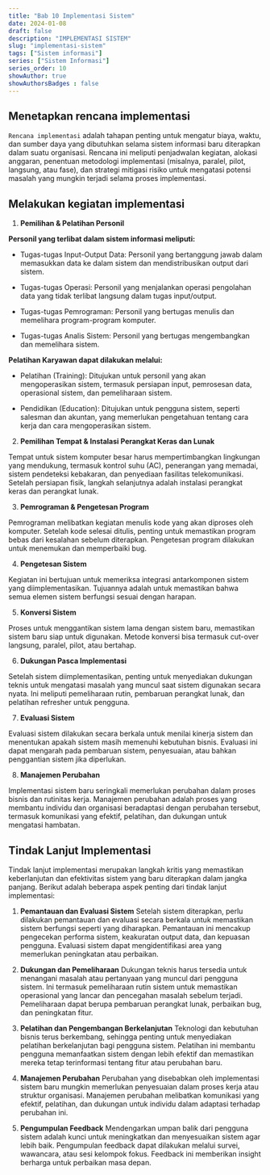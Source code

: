 ```yaml
---
title: "Bab 10 Implementasi Sistem"
date: 2024-01-08
draft: false
description: "IMPLEMENTASI SISTEM"
slug: "implementasi-sistem"
tags: ["Sistem informasi"]
series: ["Sistem Informasi"]
series_order: 10
showAuthor: true
showAuthorsBadges : false
---
```


## Menetapkan rencana implementasi
`Rencana implementasi` adalah tahapan penting untuk mengatur biaya, waktu, dan sumber daya yang dibutuhkan selama sistem informasi baru diterapkan dalam suatu organisasi. Rencana ini meliputi penjadwalan kegiatan, alokasi anggaran, penentuan metodologi implementasi (misalnya, paralel, pilot, langsung, atau fase), dan strategi mitigasi risiko untuk mengatasi potensi masalah yang mungkin terjadi selama proses implementasi.

## Melakukan kegiatan implementasi

1. **Pemilihan & Pelatihan Personil**

**Personil yang terlibat dalam sistem informasi meliputi:**

+ Tugas-tugas Input-Output Data: Personil yang bertanggung jawab dalam memasukkan data ke dalam sistem dan mendistribusikan output dari sistem.

+ Tugas-tugas Operasi: Personil yang menjalankan operasi pengolahan data yang tidak terlibat langsung dalam tugas input/output.

+ Tugas-tugas Pemrograman: Personil yang bertugas menulis dan memelihara program-program komputer.

+ Tugas-tugas Analis Sistem: Personil yang bertugas mengembangkan dan memelihara sistem.

**Pelatihan Karyawan dapat dilakukan melalui:**

+ Pelatihan (Training): Ditujukan untuk personil yang akan mengoperasikan sistem, termasuk persiapan input, pemrosesan data, operasional sistem, dan pemeliharaan sistem.

+ Pendidikan (Education): Ditujukan untuk pengguna sistem, seperti salesman dan akuntan, yang memerlukan pengetahuan tentang cara kerja dan cara mengoperasikan sistem.

2. **Pemilihan Tempat & Instalasi Perangkat Keras dan Lunak**

Tempat untuk sistem komputer besar harus mempertimbangkan lingkungan yang mendukung, termasuk kontrol suhu (AC), penerangan yang memadai, sistem pendeteksi kebakaran, dan penyediaan fasilitas telekomunikasi. Setelah persiapan fisik, langkah selanjutnya adalah instalasi perangkat keras dan perangkat lunak.

3. **Pemrograman & Pengetesan Program**

Pemrograman melibatkan kegiatan menulis kode yang akan diproses oleh komputer. Setelah kode selesai ditulis, penting untuk memastikan program bebas dari kesalahan sebelum diterapkan. Pengetesan program dilakukan untuk menemukan dan memperbaiki bug.

4. **Pengetesan Sistem**

Kegiatan ini bertujuan untuk memeriksa integrasi antarkomponen sistem yang diimplementasikan. Tujuannya adalah untuk memastikan bahwa semua elemen sistem berfungsi sesuai dengan harapan.

5. **Konversi Sistem**

Proses untuk menggantikan sistem lama dengan sistem baru, memastikan sistem baru siap untuk digunakan. Metode konversi bisa termasuk cut-over langsung, paralel, pilot, atau bertahap.

6. **Dukungan Pasca Implementasi**

Setelah sistem diimplementasikan, penting untuk menyediakan dukungan teknis untuk mengatasi masalah yang muncul saat sistem digunakan secara nyata. Ini meliputi pemeliharaan rutin, pembaruan perangkat lunak, dan pelatihan refresher untuk pengguna.

7. **Evaluasi Sistem**

Evaluasi sistem dilakukan secara berkala untuk menilai kinerja sistem dan menentukan apakah sistem masih memenuhi kebutuhan bisnis. Evaluasi ini dapat mengarah pada pembaruan sistem, penyesuaian, atau bahkan penggantian sistem jika diperlukan.

8. **Manajemen Perubahan**

Implementasi sistem baru seringkali memerlukan perubahan dalam proses bisnis dan rutinitas kerja. Manajemen perubahan adalah proses yang membantu individu dan organisasi beradaptasi dengan perubahan tersebut, termasuk komunikasi yang efektif, pelatihan, dan dukungan untuk mengatasi hambatan.

## Tindak Lanjut Implementasi
Tindak lanjut implementasi merupakan langkah kritis yang memastikan keberlanjutan dan efektivitas sistem yang baru diterapkan dalam jangka panjang. Berikut adalah beberapa aspek penting dari tindak lanjut implementasi:

1. **Pemantauan dan Evaluasi Sistem**
Setelah sistem diterapkan, perlu dilakukan pemantauan dan evaluasi secara berkala untuk memastikan sistem berfungsi seperti yang diharapkan. Pemantauan ini mencakup pengecekan performa sistem, keakuratan output data, dan kepuasan pengguna. Evaluasi sistem dapat mengidentifikasi area yang memerlukan peningkatan atau perbaikan.

2. **Dukungan dan Pemeliharaan**
Dukungan teknis harus tersedia untuk menangani masalah atau pertanyaan yang muncul dari pengguna sistem. Ini termasuk pemeliharaan rutin sistem untuk memastikan operasional yang lancar dan pencegahan masalah sebelum terjadi. Pemeliharaan dapat berupa pembaruan perangkat lunak, perbaikan bug, dan peningkatan fitur.

3. **Pelatihan dan Pengembangan Berkelanjutan**
Teknologi dan kebutuhan bisnis terus berkembang, sehingga penting untuk menyediakan pelatihan berkelanjutan bagi pengguna sistem. Pelatihan ini membantu pengguna memanfaatkan sistem dengan lebih efektif dan memastikan mereka tetap terinformasi tentang fitur atau perubahan baru.

4. **Manajemen Perubahan**
Perubahan yang disebabkan oleh implementasi sistem baru mungkin memerlukan penyesuaian dalam proses kerja atau struktur organisasi. Manajemen perubahan melibatkan komunikasi yang efektif, pelatihan, dan dukungan untuk individu dalam adaptasi terhadap perubahan ini.

5. **Pengumpulan Feedback**
Mendengarkan umpan balik dari pengguna sistem adalah kunci untuk meningkatkan dan menyesuaikan sistem agar lebih baik. Pengumpulan feedback dapat dilakukan melalui survei, wawancara, atau sesi kelompok fokus. Feedback ini memberikan insight berharga untuk perbaikan masa depan.